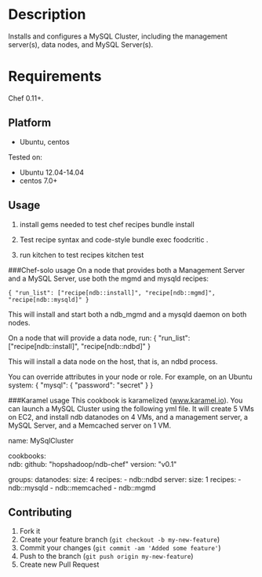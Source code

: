 Description
===========

Installs and configures a MySQL Cluster, including the management server(s), data nodes, and MySQL Server(s).

Requirements
============
Chef 0.11+.

Platform
--------
* Ubuntu, centos


Tested on:
* Ubuntu 12.04-14.04
* centos 7.0+


Usage
--------

1. install gems needed to test chef recipes
bundle install

2. Test recipe syntax and code-style
bundle exec foodcritic .

3. run kitchen to test recipes
kitchen test

###Chef-solo usage
On a node that provides both a Management Server and a MySQL Server, use both the mgmd and mysqld recipes:

    { "run_list": ["recipe[ndb::install]", "recipe[ndb::mgmd]", "recipe[ndb::mysqld]" }

This will install and start both a ndb_mgmd and a mysqld daemon on both nodes.

On a node that will provide a data node, run:
    { "run_list": ["recipe[ndb::install]", "recipe[ndb::ndbd]" }

This will install a data node on the host, that is, an ndbd process.

You can override attributes in your node or role.
For example, on an Ubuntu system:
    {
      "mysql": {
        "password": "secret"
      }
    }

###Karamel usage
This cookbook is karamelized (www.karamel.io). 
You can launch a MySQL Cluster using the following yml file. It will create 5 VMs on EC2, and install ndb datanodes on 4 VMs, and a management server, a MySQL Server, and a Memcached server on 1 VM.

name: MySqlCluster                                                             

cookbooks:                                                                      
  ndb:
    github: "hopshadoop/ndb-chef"
    version: "v0.1"
    
groups: 
  datanodes:
    size: 4 
    recipes: 
        - ndb::ndbd
  server:
    size: 1 
    recipes: 
        - ndb::mysqld
        - ndb::memcached
        - ndb::mgmd



## Contributing

1. Fork it
2. Create your feature branch (`git checkout -b my-new-feature`)
3. Commit your changes (`git commit -am 'Added some feature'`)
4. Push to the branch (`git push origin my-new-feature`)
5. Create new Pull Request
